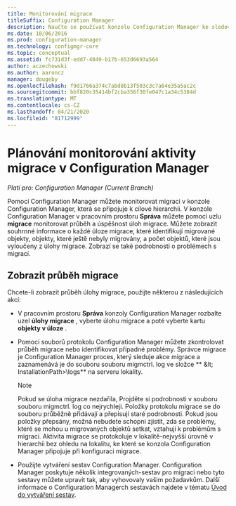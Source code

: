 ```yaml
---
title: Monitorování migrace
titleSuffix: Configuration Manager
description: Naučte se používat konzolu Configuration Manager ke sledování průběhu a úspěchu úloh migrace.
ms.date: 10/06/2016
ms.prod: configuration-manager
ms.technology: configmgr-core
ms.topic: conceptual
ms.assetid: fc731d3f-edd7-4049-b17b-653d6693a564
author: aczechowski
ms.author: aaroncz
manager: dougeby
ms.openlocfilehash: f9d1766a374c7abd8b13f503c3c7a64e35a5ac2c
ms.sourcegitcommit: bbf820c35414bf2cba356f30fe047c1a34c5384d
ms.translationtype: MT
ms.contentlocale: cs-CZ
ms.lasthandoff: 04/21/2020
ms.locfileid: "81712999"
---
```

# <a name="planning-to-monitor-migration-activity-in-configuration-manager"></a>Plánování monitorování aktivity migrace v Configuration Manager

*Platí pro: Configuration Manager (Current Branch)*

Pomocí Configuration Manager můžete monitorovat migraci v konzole Configuration Manager, která se připojuje k cílové hierarchii. V konzole Configuration Manager v pracovním prostoru **Správa** můžete pomocí uzlu **migrace** monitorovat průběh a úspěšnost úloh migrace. Můžete zobrazit souhrnné informace o každé úloze migrace, které identifikují migrované objekty, objekty, které ještě nebyly migrovány, a počet objektů, které jsou vyloučeny z úlohy migrace. Zobrazí se také podrobnosti o problémech s migrací.  

## <a name="view-migration-progress"></a>Zobrazit průběh migrace  
 Chcete-li zobrazit průběh úlohy migrace, použijte některou z následujících akcí:  

-   V pracovním prostoru **Správa** konzoly Configuration Manager rozbalte uzel **úlohy migrace** , vyberte úlohu migrace a poté vyberte kartu **objekty v úloze** .  

-   Pomocí souborů protokolu Configuration Manager můžete zkontrolovat průběh migrace nebo identifikovat případné problémy. Správce migrace je Configuration Manager proces, který sleduje akce migrace a zaznamenává je do souboru souboru migmctrl. log ve složce ** \&lt; InstallationPath\>\\logs** na serveru lokality.  

    > [!NOTE]  
    >  Pokud se úloha migrace nezdařila, Projděte si podrobnosti v souboru souboru migmctrl. log co nejrychleji. Položky protokolu migrace se do souboru průběžně přidávají a přepisují staré podrobnosti. Pokud jsou položky přepsány, možná nebudete schopni zjistit, zda se problémy, které se mohou u migrovaných objektů setkat, vztahují k problémům s migrací. Aktivita migrace se protokoluje v lokalitě\-nejvyšší úrovně v hierarchii bez ohledu na lokalitu, ke které se konzola Configuration Manager připojuje při konfiguraci migrace.  

-   Použijte vytváření sestav Configuration Manager. Configuration Manager poskytuje několik integrovaných\-sestav pro migraci nebo tyto sestavy můžete upravit tak, aby vyhovovaly vašim požadavkům. Další informace o Configuration Managerch sestavách najdete v tématu [Úvod do vytváření sestav](../servers/manage/introduction-to-reporting.md).  
